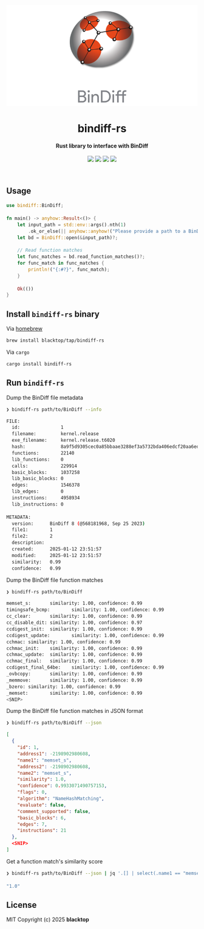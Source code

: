 <p align="center">
  <a href="https://github.com/blacktop/bindiff-rs"><img alt="Logo" src="https://github.com/blacktop/bindiff-rs/raw/main/logo.webp" /></a>
  <h1 align="center">bindiff-rs</h1>
  <h4><p align="center">Rust library to interface with BinDiff</p></h4>
  <p align="center">
    <a href="https://github.com/blacktop/bindiff-rs/actions" alt="Actions">
          <img src="https://github.com/blacktop/bindiff-rs/actions/workflows/rust.yml/badge.svg" /></a>
    <a href="https://crates.io/crates/bindiff-rs" alt="Downloads">
          <img src="https://img.shields.io/crates/d/bindiff-rs" /></a>
    <a href="https://crates.io/crates/bindiff-rs" alt="Docs">
          <img src="https://img.shields.io/crates/v/bindiff-rs" /></a>
    <a href="http://doge.mit-license.org" alt="LICENSE">
          <img src="https://img.shields.io/:license-mit-blue.svg" /></a>
</p>
<br>

## Usage

```rust
use bindiff::BinDiff;

fn main() -> anyhow::Result<()> {
    let input_path = std::env::args().nth(1)
        .ok_or_else(|| anyhow::anyhow!("Please provide a path to a BinDiff file"))?;
    let bd = BinDiff::open(&input_path)?;

    // Read function matches
    let func_matches = bd.read_function_matches()?;
    for func_match in func_matches {
        println!("{:#?}", func_match);
    }

    Ok(())
}
```

## Install `bindiff-rs` binary

Via [homebrew](https://brew.sh)

```sh
brew install blacktop/tap/bindiff-rs
```

Via `cargo`

```sh
cargo install bindiff-rs
```

## Run `bindiff-rs`

Dump the BinDiff file metadata

```bash
❯ bindiff-rs path/to/BinDiff --info
```
```bash
FILE:
  id:               1
  filename:         kernel.release
  exe_filename:     kernel.release.t6020
  hash:             8a9f5d9305cec0a85bbaae3288ef3a5732bda406edcf20aa6edd9352fb555de0
  functions:        22140
  lib_functions:    0
  calls:            229914
  basic_blocks:     1037258
  lib_basic_blocks: 0
  edges:            1546378
  lib_edges:        0
  instructions:     4958934
  lib_instructions: 0

METADATA:
  version:      BinDiff 8 (@568181968, Sep 25 2023)
  file1:        1
  file2:        2
  description:
  created:      2025-01-12 23:51:57
  modified:     2025-01-12 23:51:57
  similarity:   0.99
  confidence:   0.99
```

Dump the BinDiff file function matches

```bash
❯ bindiff-rs path/to/BinDiff
```

```bash
memset_s:       similarity: 1.00, confidence: 0.99
timingsafe_bcmp:        similarity: 1.00, confidence: 0.99
cc_clear:       similarity: 1.00, confidence: 0.99
cc_disable_dit: similarity: 1.00, confidence: 0.97
ccdigest_init:  similarity: 1.00, confidence: 0.99
ccdigest_update:        similarity: 1.00, confidence: 0.99
cchmac: similarity: 1.00, confidence: 0.99
cchmac_init:    similarity: 1.00, confidence: 0.99
cchmac_update:  similarity: 1.00, confidence: 0.99
cchmac_final:   similarity: 1.00, confidence: 0.99
ccdigest_final_64be:    similarity: 1.00, confidence: 0.99
_ovbcopy:       similarity: 1.00, confidence: 0.99
_memmove:       similarity: 1.00, confidence: 0.99
_bzero: similarity: 1.00, confidence: 0.99
_memset:        similarity: 1.00, confidence: 0.99
<SNIP>
```

Dump the BinDiff file function matches in JSON format

```bash
❯ bindiff-rs path/to/BinDiff --json
```

```json
[
  {
    "id": 1,
    "address1": -2198902980608,
    "name1": "memset_s",
    "address2": -2198902980608,
    "name2": "memset_s",
    "similarity": 1.0,
    "confidence": 0.9933071490757153,
    "flags": 0,
    "algorithm": "NameHashMatching",
    "evaluate": false,
    "comment_supported": false,
    "basic_blocks": 6,
    "edges": 7,
    "instructions": 21
  },
  <SNIP>
]
```

Get a function match's similarity score

```bash
❯ bindiff-rs path/to/BinDiff --json | jq '.[] | select(.name1 == "memset_s") | .similarity'

"1.0"
```

## License

MIT Copyright (c) 2025 **blacktop**
